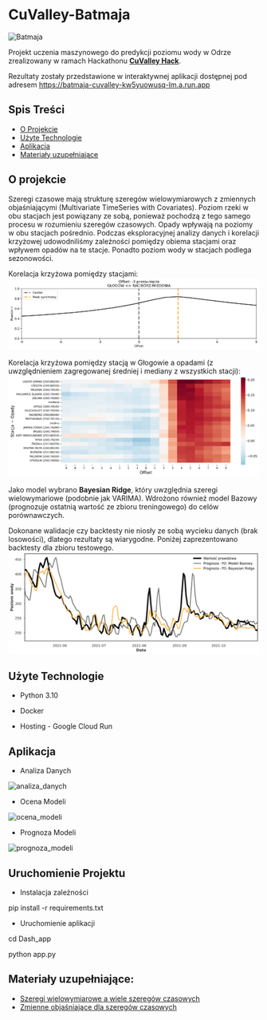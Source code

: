 # CuValley-Batmaja

![Batmaja](https://i0.wp.com/batmaja.com/wp-content/uploads/2021/04/cropped-BATMAJA-calosc.png?resize=1024%2C356&ssl=1 "Batmaja Logo")

Projekt uczenia maszynowego do predykcji poziomu wody w Odrze zrealizowany w ramach Hackathonu [**CuValley Hack**](https://cuvalley.com/).

Rezultaty zostały przedstawione w interaktywnej aplikacji dostępnej pod adresem https://batmaja-cuvalley-kw5yuowusq-lm.a.run.app

## Spis Treści
* [O Projekcie](#o-projekcie)
* [Użyte Technologie](#użyte-technologie)
* [Aplikacja](#Aplikacja)
* [Materiały uzupełniające](#materiały-uzupełniające)

## O projekcie

Szeregi czasowe mają strukturę szeregów wielowymiarowych z zmiennych objaśniającymi (Multivariate TimeSeries with Covariates). Poziom rzeki w obu stacjach jest powiązany ze sobą, ponieważ pochodzą z tego samego procesu w rozumieniu szeregów czasowych. Opady wpływają na poziomy w obu stacjach pośrednio. Podczas eksploracyjnej analizy danych i korelacji krzyżowej udowodniliśmy zależności pomiędzy obiema stacjami oraz wpływem opadów na te stacje. Ponadto poziom wody w stacjach podlega sezonowości.

Korelacja krzyżowa pomiędzy stacjami:
![korelacja-stacja-stacja](results/TLCC-GŁOGÓW-RACIBÓRZ-MIEDONIA.png)

Korelacja krzyżowa pomiędzy stacją w Głogowie a opadami (z uwzględnieniem zagregowanej średniej i mediany z wszystkich stacji):
![korelacja-stacja-opady](results/TLCC-GŁOGÓW-opady.png)

Jako model wybrano **Bayesian Ridge**, który uwzględnia szeregi wielowymariowe (podobnie jak VARIMA). Wdrożono również model Bazowy (prognozuje ostatnią wartość ze zbioru treningowego) do celów porównawczych.

Dokonane walidacje czy backtesty nie niosły ze sobą wycieku danych (brak losowości), dlatego rezultaty są wiarygodne. Poniżej zaprezentowano backtesty dla zbioru testowego.
![backtests](results/Backtests_-7D.png)

## Użyte Technologie

* Python 3.10

* Docker

* Hosting - Google Cloud Run

## Aplikacja

* Analiza Danych

![analiza_danych](https://user-images.githubusercontent.com/101253790/215296857-ef094177-3d89-4f7a-89dc-f5ec5bf5d5ca.gif)

* Ocena Modeli

![ocena_modeli](https://user-images.githubusercontent.com/101253790/215296957-eef8756a-0f65-4327-9d3d-dcc4852a20ac.gif)

* Prognoza Modeli


![prognoza_modeli](https://user-images.githubusercontent.com/101253790/215296948-1ad3c19f-2de9-405e-b675-c5bbae5a4e20.gif)


## Uruchomienie Projektu

* Instalacja zależności

pip install -r requirements.txt

* Uruchomienie aplikacji

cd Dash_app

python app.py


## Materiały uzupełniające:
- [Szeregi wielowymiarowe a wiele szeregów czasowych](https://unit8co.github.io/darts/userguide/timeseries.html#multivariate-time-series-vs-multiple-time-series)
- [Zmienne objaśniające dla szeregów czasowych](https://unit8co.github.io/darts/userguide/covariates.html)
